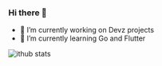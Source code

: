 ### Hi there 👋

<!--
**cresilva/cresilva** is a ✨ _special_ ✨ repository because its `README.md` (this file) appears on your GitHub profile.

Here are some ideas to get you started:

- 🔭 I’m currently working on ...
- 🌱 I’m currently learning ...
- 👯 I’m looking to collaborate on ...
- 🤔 I’m looking for help with ...
- 💬 Ask me about ...
- 📫 How to reach me: ...
- 😄 Pronouns: ...
- ⚡ Fun fact: ...
-->

- 🔭 I’m currently working on Devz projects
- 🌱 I’m currently learning Go and Flutter

![ithub stats](https://github-readme-stats.vercel.app/api?username=cresilva&show_icons=true)

